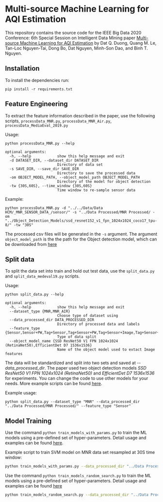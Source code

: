 # Multi-source Machine Learning for AQI Estimation
This repository contains the source code for the IEEE Big Data 2020 Conference: 6th Special Session on Intelligent Data Mining paper [Multi-source Machine Learning for AQI Estimation]() by Dat Q. Duong, Quang M. Le, Tan-Loc Nguyen-Tai, Dong Bo, Dat Nguyen, Minh-Son Dao, and Binh T. Nguyen.

##  Installation
To install the dependencies run: 
```
pip install -r requirements.txt
```

## Feature Engineering
To extract the feature information described in the paper, use the following scripts,
`processData_MNR.py`, `processData_MNR_Air.py`, `processData_MediaEval_2019.py`

Usage:
```
python processData_MNR.py --help

optional arguments:
  -h, --help            show this help message and exit
  -d DATASET_DIR, --dataset_dir DATASET_DIR
                        Directory of data set
  -s SAVE_DIR, --save_dir SAVE_DIR
                        Directory to save the processed data
  -om OBJECT_MODEL_PATH, --object_model_path OBJECT_MODEL_PATH
                        Directory of the model for object detection
  -tw {30S,60S}, --time_window {30S,60S}
                        Time window to re-sample sensor data
```
Example:
```
python processData_MNR.py -d "../../Data/Data HCM/_MNR_SENSOR_DATA_/sensor/" -s "../Data Processed/MNR Processed/ -om "../Object_Detection_Models/ssd_resnet152_v1_fpn_1024x1024_coco17_tpu-8/" -tw "30S"
```

The processed csv files will be generated in the `-s` argument.
The argument `object_model_path` is the the path for the Object detection model, which can be downloaded from [here](https://github.com/tensorflow/models/blob/master/research/object_detection/g3doc/tf2_detection_zoo.md)

## Split data
To split the data set into train and hold out test data, use the `split_data.py` and `split_data_medeval19.py` scripts.

Usage:
```
python split_data.py --help

optional arguments:
  -h, --help            show this help message and exit
  --dataset_type {MNR,MNR_AIR}
                        Choose type of dataset using
  --data_processed_dir DATA_PROCESSED_DIR
                        Directory of processed data and labels
  --feature_type {Sensor,Sensor+PW,Tag+Sensor,Tag+Sensor+PW,Tag+Sensor+Image,Tag+Sensor+Image+PW}
                        Type of data split
  --object_model_name {SSD ResNet50 V1 FPN 1024x1024 (RetinaNet50),EfficientDet D7 1536x1536}
                        Name of the object model used to extact Image features
```

The data will be standardized and split into two sets and saved at *--data_processed_dir*.
The paper used two object detection models *SSD ResNet50 V1 FPN 1024x1024 (RetinaNet50)* and *EfficientDet D7 1536x1536* for experiments. You can change the code to use other models for your needs. More example scripts can be found [here](https://github.com/dat181197/Big_Data_AQI_Estimation/blob/master/Scripts/scripts%20input%20examples/split_data%20inputs.md).

Example usage:
```
python split_data.py --dataset_type "MNR" --data_processed_dir "../Data Processed/MNR Processed/" --feature_type "Sensor"
```
## Model Training

Use the command `python train_models_with_params.py` to train the ML models using a pre-defined set of hyper-parameters. Detail usage and examples can be found [here](https://github.com/dat181197/Big_Data_AQI_Estimation/blob/master/Scripts/scripts%20input%20examples/train_models_with_params_inputs.md).

Example script to train SVM model on MNR data set resampled at 30S time window:
```bash
python train_models_with_params.py --data_processed_dir "../Data Processed/MNR Processed/" --feature_type "Sensor" --model_choice "SVM" --model_save_path "../Saved Models/Test Params/MNR 30S Dataset/" --results_save_path "../Results/Test Params/MNR 30S Dataset"
```

Use the command `python train_models_random_search.py` to train the ML models using a pre-defined set of hyper-parameters. Detail usage and examples can be found [here](https://github.com/dat181197/Big_Data_AQI_Estimation/blob/master/Scripts/scripts%20input%20examples/train_models_with_params_inputs.md)

```bash
python train_models_random_search.py --data_processed_dir "../Data Processed/MNR Processed/" --feature_type "Sensor" --model_choice "SVM" --model_save_path "../Saved Models/MNR 30S Dataset/Randomized Search/" --results_save_path "../Results/MNR 30S Dataset/Randomized Search/"
```
